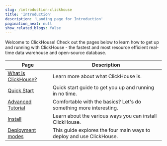 ```yaml
---
slug: /introduction-clickhouse
title: 'Introduction'
description: 'Landing page for Introduction'
pagination_next: null
show_related_blogs: false
---
```


Welcome to ClickHouse! Check out the pages below to learn how to get up and running with ClickHouse - the fastest and most resource efficient real-time data warehouse and open-source database.

| Page                                      | Description                                                        |
|-------------------------------------------|--------------------------------------------------------------------|
| [What is ClickHouse?](about-us/intro.mdx) | Learn more about what ClickHouse is.                               |
| [Quick Start](quick-start.mdx)            | Quick start guide to get you up and running in no time.            |           
| [Advanced Tutorial](tutorial.md)          | Comfortable with the basics? Let's do something more interesting.  |
| [Install](getting-started/install.md)     | Learn about the various ways you can install ClickHouse.           |
| [Deployment modes](deployment-modes.md)   | This guide explores the four main ways to deploy and use ClickHouse.| 
